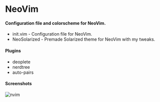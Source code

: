 # NeoVim

#### Configuration file and colorscheme for NeoVim.

* init.vim - Configuration file for NeoVim.
* NeoSolarized - Premade Solarized theme for NeoVim with my tweaks.

#### Plugins

* deoplete
* nerdtree
* auto-pairs

#### Screenshots

![nvim](https://git.dankpad.xyz/Bear/Dot-Files/raw/branch/master/nvim/nvim.png)
